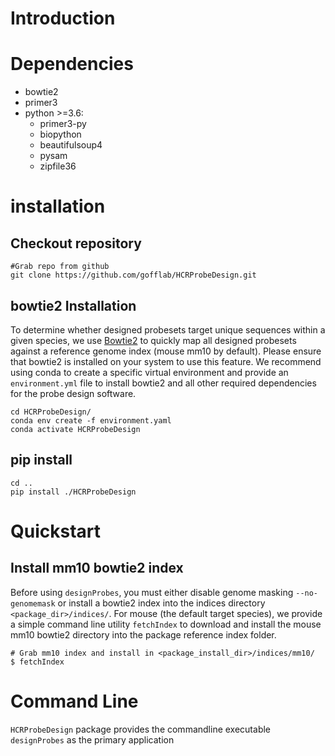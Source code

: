 # Introduction

# Dependencies
  + bowtie2
  + primer3
  + python >=3.6:
    + primer3-py
    + biopython
    + beautifulsoup4
    + pysam
    + zipfile36

# installation
  ## Checkout repository
  ```
  #Grab repo from github
  git clone https://github.com/gofflab/HCRProbeDesign.git
  ```
  ## bowtie2 Installation
  To determine whether designed probesets target unique sequences within a given species, we use [Bowtie2](http://bowtie-bio.sourceforge.net/bowtie2/index.shtml) to quickly map all designed probesets against a reference genome index (mouse mm10 by default). Please ensure that bowtie2 is installed on your system to use this feature.  We recommend using conda to create a specific virtual environment and provide an `environment.yml` file to install bowtie2 and all other required dependencies for the probe design software.

  ```
  cd HCRProbeDesign/
  conda env create -f environment.yaml
  conda activate HCRProbeDesign
  ```

  ## pip install
  ```
  cd ..
  pip install ./HCRProbeDesign
  ```

# Quickstart
  ## Install mm10 bowtie2 index
  Before using `designProbes`, you must either disable genome masking `--no-genomemask` or install a bowtie2 index into the indices directory `<package_dir>/indices/`.
  For mouse (the default target species), we provide a simple command line utility `fetchIndex` to download and install the mouse mm10 bowtie2 directory into the package reference index folder.

  ```
  # Grab mm10 index and install in <package_install_dir>/indices/mm10/
  $ fetchIndex
  ```

# Command Line

`HCRProbeDesign` package provides the commandline executable `designProbes` as the primary application
